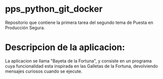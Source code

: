 # pps_python_git_docker
Repositorio que contiene la primera tarea del segundo tema de Puesta en Producción Segura.

# Descripcion de la aplicacion:
La aplicacion se llama "Bayeta de la Fortuna", y consiste en un programa cuya funcionalidad esta inspirada en las Galletas de la Fortuna, devolviendo mensajes curiosos cuando se ejecute.
